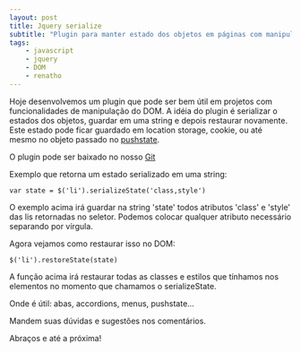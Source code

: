 ```yaml
---
layout: post
title: Jquery serialize
subtitle: "Plugin para manter estado dos objetos em páginas com manipulação de DOM"
tags:
    - javascript
    - jquery
    - DOM
    - renatho
---
```


Hoje desenvolvemos um plugin que pode ser bem útil em projetos com funcionalidades de manipulação do DOM. A idéia do plugin é serializar o estados dos objetos, guardar em uma string e depois restaurar novamente. Este estado pode ficar guardado em location storage, cookie, ou até mesmo no objeto passado no [pushstate](https://developer.mozilla.org/en/DOM/Manipulating_the_browser_history#The_pushState().C2.A0method).

O plugin pode ser baixado no nosso [Git](https://github.com/grifo/grifo-jquery-plugins/blob/master/source/jquery.serializeState.js)

Exemplo que retorna um estado serializado em uma string:

    var state = $('li').serializeState('class,style')

O exemplo acima irá guardar na string 'state' todos atributos 'class' e 'style' das lis retornadas no seletor. Podemos colocar qualquer atributo necessário separando por vírgula.

Agora vejamos como restaurar isso no DOM:

    $('li').restoreState(state)

A função acima irá restaurar todas as classes e estilos que tínhamos nos elementos no momento que chamamos o serializeState.

Onde é útil: abas, accordions, menus, pushstate...

Mandem suas dúvidas e sugestões nos comentários.

Abraços e até a próxima!